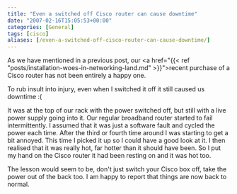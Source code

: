 ```yaml
---
title: "Even a switched off Cisco router can cause downtime"
date: "2007-02-16T15:05:53+00:00"
categories: [General]
tags: [cisco]
aliases: [/even-a-switched-off-cisco-router-can-cause-downtime/]
---
```


As we have mentioned in a previous post, our <a href="{{< ref "posts/installation-woes-in-networking-land.md" >}}">recent purchase of a Cisco router</a> has not been entirely a happy one.

To rub insult into injury, even when I switched it off it still caused us downtime :(

It was at the top of our rack with the power switched off, but still with a live power supply going into it. Our regular broadband router started to fail intermittently. I assumed that it was just a software fault and cycled the power each time. After the third or fourth time around I was starting to get a bit annoyed. This time I picked it up so I could have a good look at it. I then realised that it was really hot, far hotter than it should have been. So I put my hand on the Cisco router it had been resting on and it was hot too.

The lesson would seem to be, don't just switch your Cisco box off, take the power out of the back too. I am happy to report that things are now back to normal.
